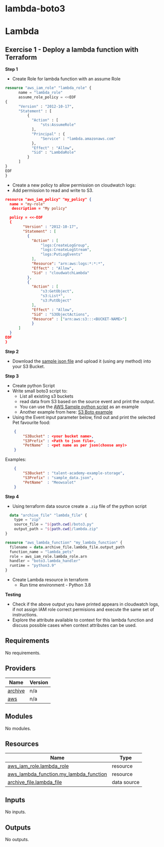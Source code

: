 # lambda-boto3
# Lambda

## Exercise 1 - Deploy a lambda function with Terraform

**Step 1**

- Create Role for lambda function with an assume Role

```tf
resource "aws_iam_role" "lambda_role" {
      name = "lambda_role"
      assume_role_policy = <<EOF
{
      "Version" : "2012-10-17",
      "Statement" : [
          {
            "Action" : [
                "sts:AssumeRole"
            ],
            "Principal" : {
                "Service" : "lambda.amazonaws.com"
            },
            "Effect" : "Allow",
            "Sid" : "LambdaRole"
          }
      ]
}
EOF
}
```
- Create a new policy to allow permission on cloudwatch logs:
- Add permission to read and write to S3. 

```json
resource "aws_iam_policy" "my_policy" {
  name = "my-role"
   description = "My policy"

  policy = <<-EOF
  {
        "Version" : "2012-10-17",
        "Statement" : [
          {
            "Action" : [
                "logs:CreateLogGroup",
                "logs:CreateLogStream",
                "logs:PutLogEvents"
            ],
            "Resource": "arn:aws:logs:*:*:*",
            "Effect" : "Allow",
            "Sid" : "cloudwatchLambda"
          },
          {
            "Action" : [
                "s3:GetObject",
                "s3:List*",
                "s3:PutObject"
            ],
            "Effect" : "Allow",
            "Sid" : "S3ObjectActions",
            "Resource" : ["arn:aws:s3:::<BUCKET-NAME>"]
            }
      ]
  }
EOF
}
```

**Step 2**

- Download the [sample json file](./sample_data.json) and upload it (using any method) into your S3 Bucket.




**Step 3**

- Create python Script
- Write small boto3 script to:
    - List all existing s3 buckets
    - read data from S3 based on the source event and print the output.
    - You can use the [AWS Sample python script](https://github.com/aws-samples/aws-python-sample/blob/master/s3_sample.py) as an example
    - Another example from here: [S3 Boto example](https://github.com/boto/boto3/blob/develop/boto3/examples/s3.rst)
- Using the Event input parameter below, find out and print the selected Pet favourite food:
```json
    {
        "S3Bucket" : <your bucket name>,
        "S3Prefix" : <Path to json file>,
        "PetName"  : <pet name as per json(choose any)>
    }
```

Examples:
```json
    {
        "S3Bucket" : "talent-academy-example-storage",
        "S3Prefix" : "sample_data.json",
        "PetName"  : "Meowsalot"
    }
```

**Step 4**

- Using terraform data source create a `.zip` file of the python script
```tf
  data "archive_file" "lambda_file" {
    type = "zip"
    source_file = "${path.cwd}/boto3.py"
    output_path = "${path.cwd}/lambda.zip"
}

resource "aws_lambda_function" "my_lambda_function" {
  filename = data.archive_file.lambda_file.output_path
  function_name = "lambda_pets"
  role = aws_iam_role.lambda_role.arn
  handler = "boto3.lambda_handler"
  runtime = "python3.9"
}
```
- Create Lambda resource in terraform
    - Run time environment - Python 3.8

**Testing**

- Check if the above output you have printed appears in cloudwatch logs, if not assign IAM role correct permisions and execute the same set of instructions.
- Explore the attribute available to context for this lambda function and discuss possible cases when context attributes can be used.

<!-- BEGIN_TF_DOCS -->
## Requirements

No requirements.

## Providers

| Name | Version |
|------|---------|
| <a name="provider_archive"></a> [archive](#provider\_archive) | n/a |
| <a name="provider_aws"></a> [aws](#provider\_aws) | n/a |

## Modules

No modules.

## Resources

| Name | Type |
|------|------|
| [aws_iam_role.lambda_role](https://registry.terraform.io/providers/hashicorp/aws/latest/docs/resources/iam_role) | resource |
| [aws_lambda_function.my_lambda_function](https://registry.terraform.io/providers/hashicorp/aws/latest/docs/resources/lambda_function) | resource |
| [archive_file.lambda_file](https://registry.terraform.io/providers/hashicorp/archive/latest/docs/data-sources/file) | data source |

## Inputs

No inputs.

## Outputs

No outputs.
<!-- END_TF_DOCS -->
